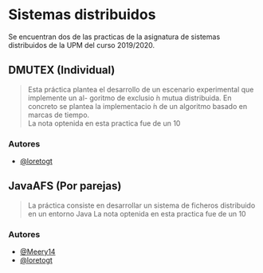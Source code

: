 # Sistemas distribuidos 

Se encuentran dos de las practicas de la asignatura de sistemas distribuidos de la UPM del curso 2019/2020.

## DMUTEX (Individual)
>Esta práctica plantea el desarrollo de un escenario experimental que implemente un al- goritmo de exclusio ́n mutua distribuida. En concreto se plantea la implementacio ́n de un algoritmo basado en marcas de tiempo.  
La nota optenida en esta practica fue de un 10
### Autores
- [@loretogt](https://github.com/loretogt)

## JavaAFS (Por parejas)
>La práctica consiste en desarrollar un sistema de ficheros distribuido en un entorno Java
La nota optenida en esta practica fue de un 10

### Autores
- [@Meery14](https://github.com/Meery14)
- [@loretogt](https://github.com/loretogt)
